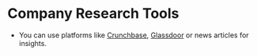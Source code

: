 # Company Research Tools
 * You can use platforms like [Crunchbase](https://www.crunchbase.com/), [Glassdoor](https://www.glassdoor.ca/) or news articles for insights.
